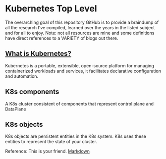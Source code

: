 # Kubernetes Top Level

The overarching goal of this repository GitHub is to provide a braindump of all the research I've compiled, learned over the years in the listed subject and for all to enjoy. Note: not all resources are mine and some definitions have direct references to a VARIETY of blogs out there.

## [What is Kubernetes?](https://kubernetes.io/docs/concepts/overview/)
Kubernetes is a portable, extensible, open-source platform for managing  containerized workloads and services, it facilitates declarative configuration and automation.

## K8s components
A K8s cluster consistent of components that represent control plane and DataPlane

## K8s objects
K8s objects are persistent entities in the K8s system. K8s uses these entities to represent the state of your cluster. 

Reference: This is your friend. [Markdown](https://docs.github.com/en/get-started/writing-on-github/getting-started-with-writing-and-formatting-on-github/basic-writing-and-formatting-syntax#quoting-code)
